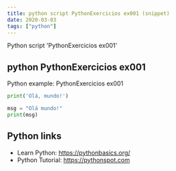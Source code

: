 ```yaml
---
title: python script PythonExercicios ex001 (snippet)
date: 2020-03-03
tags: ["python"]
---
```

Python script 'PythonExercicios ex001'


## python PythonExercicios ex001

Python example: PythonExercicios ex001

```python
print('Olá, mundo!')

msg = "Olá mundo!"
print(msg)

```

## Python links

- Learn Python: https://pythonbasics.org/
- Python Tutorial: https://pythonspot.com
